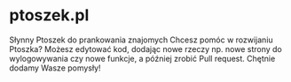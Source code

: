 # ptoszek.pl
Słynny Ptoszek do prankowania znajomych
Chcesz pomóc w rozwijaniu Ptoszka? Możesz edytować kod, dodając nowe rzeczy np. nowe strony do wylogowywania czy nowe funkcje, a później zrobić Pull request. 
Chętnie dodamy Wasze pomysły!
